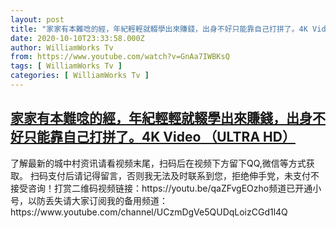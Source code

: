 ```yaml
---
layout: post
title: "家家有本難唸的經，年紀輕輕就輟學出來賺錢，出身不好只能靠自己打拼了。4K Video （ULTRA HD）"
date: 2020-10-10T23:33:58.000Z
author: WilliamWorks Tv
from: https://www.youtube.com/watch?v=GnAa7IWBKsQ
tags: [ WilliamWorks Tv ]
categories: [ WilliamWorks Tv ]
---
```

<!--1602372838000-->
[家家有本難唸的經，年紀輕輕就輟學出來賺錢，出身不好只能靠自己打拼了。4K Video （ULTRA HD）](https://www.youtube.com/watch?v=GnAa7IWBKsQ)
------

<div>
了解最新的城中村资讯请看视频末尾，扫码后在视频下方留下QQ,微信等方式获取。 扫码支付后请记得留言，否则我无法及时联系到您，拒绝伸手党，未支付不接受咨询！打赏二维码视频链接：https://youtu.be/qaZFvgEOzho频道已开通小号，以防丢失请大家订阅我的备用频道：https://www.youtube.com/channel/UCzmDgVe5QUDqLoizCGd1l4Q
</div>
